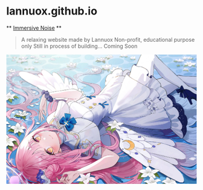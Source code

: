 # lannuox.github.io
** [Immersive Noise](https://www.example.com) **

> A relaxing website made by Lannuox
> Non-profit, educational purpose only
> Still in process of building... Coming Soon

![cute](background-image.jpg)

